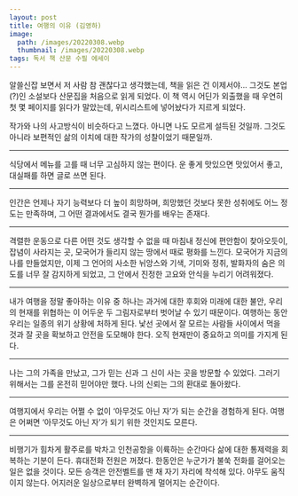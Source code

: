 ```yaml
---
layout: post
title: 여행의 이유 (김영하)
image:
  path: /images/20220308.webp
  thumbnail: /images/20220308.webp
tags: 독서 책 산문 수필 에세이
---
```

알쓸신잡 보면서 저 사람 참 괜찮다고 생각했는데, 책을 읽은 건 이제서야... 그것도 본업(?)인 소설보다 산문집을 처음으로 읽게 되었다. 이 책 역시 어딘가 외출했을 때 우연히 첫 몇 페이지를 읽다가 말았는데, 위시리스트에 넣어놨다가 지르게 되었다.

 

작가와 나의 사고방식이 비슷하다고 느꼈다. 아니면 나도 모르게 설득된 것일까. 그것도 아니라 보편적인 삶의 이치에 대한 작가의 성찰이었기 때문일까.
<hr/>


식당에서 메뉴를 고를 때 너무 고심하지 않는 편이다. 운 좋게 맛있으면 맛있어서 좋고, 대실패를 하면 글로 쓰면 된다.
<hr/>
 

인간은 언제나 자기 능력보다 더 높이 희망하며, 희망했던 것보다 못한 성취에도 어느 정도는 만족하며, 그 어떤 결과에서도 결국 뭔가를 배우는 존재다.
<hr/>
 

격렬한 운동으로 다른 어떤 것도 생각할 수 없을 때 마침내 정신에 편안함이 찾아오듯이, 잡념이 사라지는 곳, 모국어가 들리지 않는 땅에서 때로 평화를 느낀다. 모국어가 지금의 나를 만들었지만, 이제 그 언어의 사소한 뉘앙스와 기색, 기미와 정취, 발화자의 숨은 의도를 너무 잘 감지하게 되었고, 그 안에서 진정한 고요와 안식을 누리기 어려워졌다.
<hr/>
 

내가 여행을 정말 좋아하는 이유 중 하나는 과거에 대한 후회와 미래에 대한 불안, 우리의 현재를 위협하는 이 어두운 두 그림자로부터 벗어날 수 있기 때문이다. 여행하는 동안 우리는 일종의 위기 상황에 처하게 된다. 낯선 곳에서 잘 모르는 사람들 사이에서 먹을 것과 잘 곳을 확보하고 안전을 도모해야 한다. 오직 현재만이 중요하고 의미를 가지게 된다.
<hr/>
 

나는 그의 가족을 만났고, 그가 믿는 신과 그 신이 사는 곳을 방문할 수 있었다. 그러기 위해서는 그를 온전히 믿어야만 했다. 나의 신뢰는 그의 환대로 돌아왔다.
<hr/>
 

여행지에서 우리는 어쩔 수 없이 ‘아무것도 아닌 자’가 되는 순간을 경험하게 된다. 여행은 어쩌면 ‘아무것도 아닌 자’가 되기 위한 것인지도 모른다.
<hr/>
 

비행기가 힘차게 활주로를 박차고 인천공항을 이륙하는 순간마다 삶에 대한 통제력을 회복하는 기분이 든다. 휴대전화 전원은 꺼졌다. 한동안은 누군가가 불쑥 전화를 걸어오는 일은 없을 것이다. 모든 승객은 안전벨트를 맨 채 자기 자리에 착석해 있다. 아무도 움직이지 않는다. 어지러운 일상으로부터 완벽하게 멀어지는 순간이다.